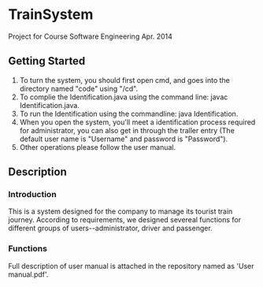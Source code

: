 # TrainSystem
Project for Course Software Engineering Apr. 2014
## Getting Started
1. To turn the system, you should first open cmd, and goes into the directory named "code" using "/cd".  
2. To complie the Identification.java using the command line: javac Identification.java.  
3. To run the Identification using the commandline: java Identification.  
4. When you open the system, you'll meet a identification process required for administrator, you can also get in through the traller entry (The default user name is "Username" and password is "Password").  
5. Other operations please follow the user manual.  
## Description
### Introduction
This is a system designed for the company to manage its tourist train journey. According to requirements, we designed severeal functions for different groups of users--administrator, driver and passenger.
### Functions
Full description of user manual is attached in the repository named as 'User manual.pdf'.

